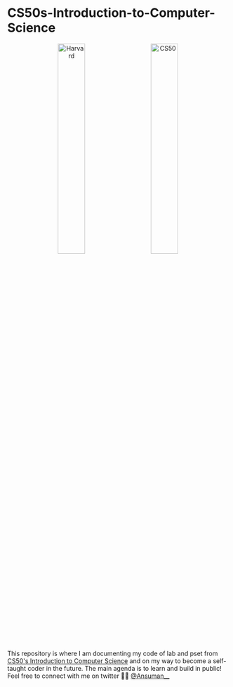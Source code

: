 # CS50s-Introduction-to-Computer-Science

<p align="center">
  <img alt="Harvard" src="https://upload.wikimedia.org/wikipedia/en/thumb/2/29/Harvard_shield_wreath.svg/1024px-Harvard_shield_wreath.svg.png" width="35%" height="35%">
&nbsp; &nbsp; &nbsp; &nbsp;
  <img alt="CS50" src="https://yt3.ggpht.com/ytc/AMLnZu_8E2fVaNH2D20xn32ph9axohUCgWaLpXO_tXJ14g=s900-c-k-c0x00ffffff-no-rj" width="35%" height="35%">
</p>

This repository is where I am documenting my code of lab and pset from [CS50's Introduction to Computer Science](https://cs50.harvard.edu/x/2022/) and on my way to become a self-taught coder in the future. The main agenda is to learn and build in public! <br />
Feel free to connect with me on twitter 👋🏻 [@Ansuman__](https://twitter.com/Ansuman__)
